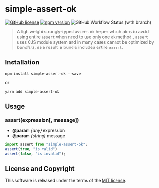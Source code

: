 # simple-assert-ok

[![GitHub license](https://img.shields.io/badge/license-MIT-blue.svg?style=flat-square)](https://github.com/a-tarasyuk/simple-assert-ok/blob/master/LICENSE) [![npm version](https://img.shields.io/npm/v/simple-assert-ok.svg?style=flat-square)](https://www.npmjs.com/package/simple-assert-ok) ![GitHub Workflow Status (with branch)](https://img.shields.io/github/actions/workflow/status/a-tarasyuk/simple-assert-ok/main.yml?style=flat-square)

> A lightweight strongly-typed `assert.ok` helper which aims to avoid using entire `assert` when need to use only one `ok` method., `assert` uses CJS module system and in many cases cannot be optimized by _bundlers_, as a result, a bundle includes entire `assert`.

## Installation

```shell
npm install simple-assert-ok --save
```

or

```shell
yarn add simple-assert-ok
```

## Usage

### assert(expression[, message])

- **@param** _{any}_ expression
- **@param** _{string}_ message

```typescript
import assert from "simple-assert-ok";
assert(true, "is valid");
assert(false, "is invalid");
```

## License and Copyright

This software is released under the terms of the [MIT license](https://github.com/a-tarasyuk/simple-assert-ok/blob/master/LICENSE).
